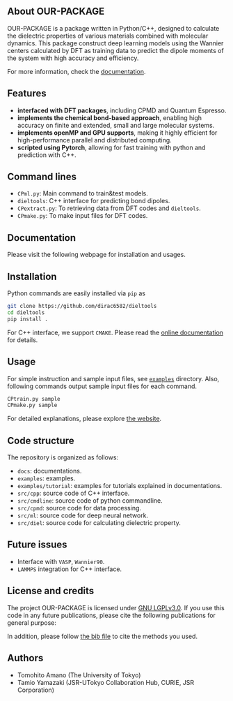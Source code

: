 
## About OUR-PACKAGE

OUR-PACKAGE is a package written in Python/C++, designed to calculate the dielectric properties of various materials combined with molecular dynamics. This package construct deep learning models using the Wannier centers calculated by DFT as training data to predict the dipole moments of the system with high accuracy and efficiency. 

For more information, check the [documentation]().

## Features

- **interfaced with DFT packages**, including CPMD and Quantum Espresso.
- **implements the chemical bond-based approach**, enabling high accuracy on finite and extended, small and large molecular systems.
- **implements openMP and GPU supports**, making it highly efficient for high-performance parallel and distributed computing.
- **scripted using Pytorch**, allowing for fast training with python and prediction with C++.


## Command lines

- `CPml.py`: Main command to train&test models. 
- `dieltools`: C++ interface for predicting bond dipoles.
- `CPextract.py`: To retrieving data from DFT codes and `dieltools`.
- `CPmake.py`: To make input files for DFT codes.


## Documentation

Please visit the following webpage for installation and usages.


## Installation

Python commands are easily installed via `pip` as 
```bash
git clone https://github.com/dirac6582/dieltools
cd dieltools
pip install .
```

For C++ interface, we support `CMAKE`. Please read the [online documentation]() for details.


## Usage

For simple instruction and sample input files, see [`examples`](`examples`) directory. Also, following commands output sample input files for each command.

```bash
CPtrain.py sample
CPmake.py sample
```

For detailed explanations, please explore [the website]().


## Code structure

The repository is organized as follows:

- `docs`: documentations.
- `examples`: examples.
- `examples/tutorial`: examples for tutorials explained in documentations.
- `src/cpp`: source code of C++ interface.
- `src/cmdline`: source code of python commandline.
- `src/cpmd`: source code for data processing.
- `src/ml`:   source code for deep neural network.
- `src/diel`: source code for calculating dielectric property.


## Future issues

- Interface with `VASP`, `Wannier90`.
- `LAMMPS` integration for C++ interface.


## License and credits

The project OUR-PACKAGE is licensed under [GNU LGPLv3.0](./LICENSE).
If you use this code in any future publications, please cite the following publications for general purpose:


In addition, please follow [the bib file](CITATIONS.bib) to cite the methods you used.

## Authors

- Tomohito Amano (The University of Tokyo)
- Tamio Yamazaki (JSR-UTokyo Collaboration Hub, CURIE, JSR Corporation)
